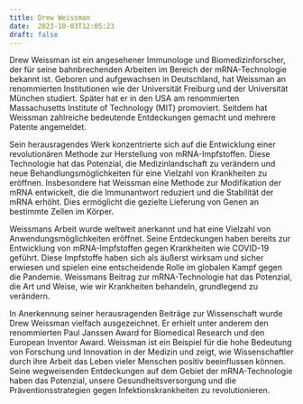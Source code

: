 ```yaml
---
title: Drew Weissman
date:  2023-10-03T12:05:23
draft: false
---
```


Drew Weissman ist ein angesehener Immunologe und Biomedizinforscher, der für seine bahnbrechenden Arbeiten im Bereich der mRNA-Technologie bekannt ist. Geboren und aufgewachsen in Deutschland, hat Weissman an renommierten Institutionen wie der Universität Freiburg und der Universität München studiert. Später hat er in den USA am renommierten Massachusetts Institute of Technology (MIT) promoviert. Seitdem hat Weissman zahlreiche bedeutende Entdeckungen gemacht und mehrere Patente angemeldet.

Sein herausragendes Werk konzentrierte sich auf die Entwicklung einer revolutionären Methode zur Herstellung von mRNA-Impfstoffen. Diese Technologie hat das Potenzial, die Medizinlandschaft zu verändern und neue Behandlungsmöglichkeiten für eine Vielzahl von Krankheiten zu eröffnen. Insbesondere hat Weissman eine Methode zur Modifikation der mRNA entwickelt, die die Immunantwort reduziert und die Stabilität der mRNA erhöht. Dies ermöglicht die gezielte Lieferung von Genen an bestimmte Zellen im Körper.

Weissmans Arbeit wurde weltweit anerkannt und hat eine Vielzahl von Anwendungsmöglichkeiten eröffnet. Seine Entdeckungen haben bereits zur Entwicklung von mRNA-Impfstoffen gegen Krankheiten wie COVID-19 geführt. Diese Impfstoffe haben sich als äußerst wirksam und sicher erwiesen und spielen eine entscheidende Rolle im globalen Kampf gegen die Pandemie. Weissmans Beitrag zur mRNA-Technologie hat das Potenzial, die Art und Weise, wie wir Krankheiten behandeln, grundlegend zu verändern.

In Anerkennung seiner herausragenden Beiträge zur Wissenschaft wurde Drew Weissman vielfach ausgezeichnet. Er erhielt unter anderem den renommierten Paul Janssen Award for Biomedical Research und den European Inventor Award. Weissman ist ein Beispiel für die hohe Bedeutung von Forschung und Innovation in der Medizin und zeigt, wie Wissenschaftler durch ihre Arbeit das Leben vieler Menschen positiv beeinflussen können. Seine wegweisenden Entdeckungen auf dem Gebiet der mRNA-Technologie haben das Potenzial, unsere Gesundheitsversorgung und die Präventionsstrategien gegen Infektionskrankheiten zu revolutionieren.
